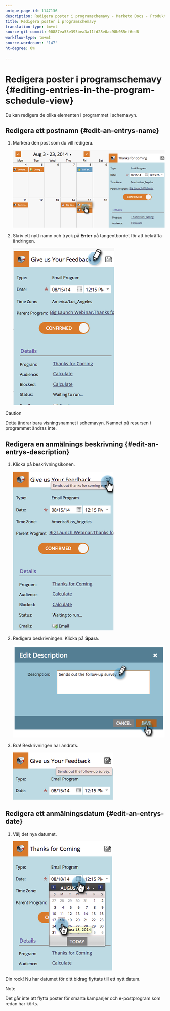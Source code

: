 ```yaml
---
unique-page-id: 1147136
description: Redigera poster i programschemavy - Marketo Docs - Produktdokumentation
title: Redigera poster i programschemavy
translation-type: tm+mt
source-git-commit: 00887ea53e395bea3a11fd28e0ac98b085ef6ed8
workflow-type: tm+mt
source-wordcount: '147'
ht-degree: 0%

---
```



# Redigera poster i programschemavy {#editing-entries-in-the-program-schedule-view}

Du kan redigera de olika elementen i programmet i schemavyn.

## Redigera ett postnamn {#edit-an-entrys-name}

1. Markera den post som du vill redigera.

   ![](assets/image2014-9-18-18-3a1-3a36.png)

1. Skriv ett nytt namn och tryck på **Enter** på tangentbordet för att bekräfta ändringen.

   ![](assets/image2014-9-18-18-3a1-3a53.png)

>[!CAUTION]
>
>Detta ändrar bara visningsnamnet i schemavyn. Namnet på resursen i programmet ändras inte.

## Redigera en anmälnings beskrivning {#edit-an-entrys-description}

1. Klicka på beskrivningsikonen.

   ![](assets/image2014-9-18-18-3a3-3a7.png)

1. Redigera beskrivningen. Klicka på **Spara**.

   ![](assets/image2014-9-18-18-3a3-3a22.png)

1. Bra! Beskrivningen har ändrats.

   ![](assets/image2014-9-18-18-3a3-3a48.png)

## Redigera ett anmälningsdatum {#edit-an-entrys-date}

1. Välj det nya datumet.

   ![](assets/image2014-9-18-18-3a4-3a39.png)

Din rock! Nu har datumet för ditt bidrag flyttats till ett nytt datum.

>[!NOTE]
>
> Det går inte att flytta poster för smarta kampanjer och e-postprogram som redan har körts.

